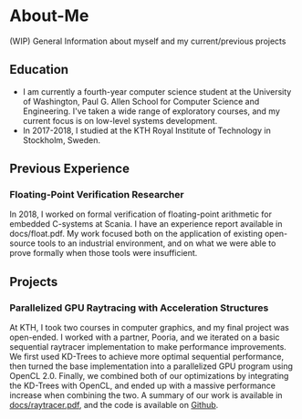 # About-Me
(WIP)
General Information about myself and my current/previous projects

## Education
* I am currently a fourth-year computer science student at the University of Washington, Paul G. Allen School for Computer Science and Engineering. I've taken a wide range of exploratory courses, and my current focus is on low-level systems development.
* In 2017-2018, I studied at the KTH Royal Institute of Technology in Stockholm, Sweden.

## Previous Experience
### Floating-Point Verification Researcher
In 2018, I worked on formal verification of floating-point arithmetic for embedded C-systems at Scania. I have an experience report available in docs/float.pdf. My work focused both on the application of existing open-source tools to an industrial environment, and on what we were able to prove formally when those tools were insufficient.

## Projects
### Parallelized GPU Raytracing with Acceleration Structures
At KTH, I took two courses in computer graphics, and my final project was open-ended. I worked with a partner, Pooria, and we iterated on a basic sequential raytracer implementation to make performance improvements. We first used KD-Trees to achieve more optimal sequential performance, then turned the base implementation into a parallelized GPU program using OpenCL 2.0. Finally, we combined both of our optimizations by integrating the KD-Trees with OpenCL, and ended up with a massive performance increase when combining the two. A summary of our work is available in [docs/raytracer.pdf](docs/raytracer.pdf), and the code is available on [Github](https://github.com/Forrest-T/DH2323-raytracer).
